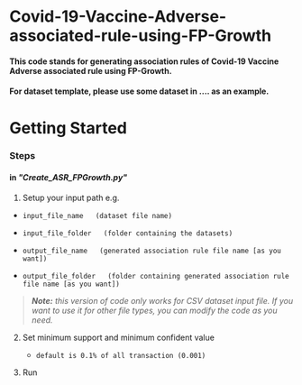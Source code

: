 # Covid-19-Vaccine-Adverse-associated-rule-using-FP-Growth
#### This code stands for generating association rules of Covid-19 Vaccine Adverse associated rule using FP-Growth.
#### For dataset template, please use some dataset in .... as an example.

# Getting Started
### Steps
#### in _"Create_ASR_FPGrowth.py"_
1. Setup your input path e.g. 
  *     input_file_name   (dataset file name)
  *     input_file_folder   (folder containing the datasets)
  *     output_file_name   (generated association rule file name [as you want])
  *     output_file_folder   (folder containing generated association rule file name [as you want])
> _**Note:** this version of code only works for CSV dataset input file. If you want to use it for other file  types, you can modify the code as you need._

2. Set minimum support and minimum confident value 
   *     default is 0.1% of all transaction (0.001)

3. Run
